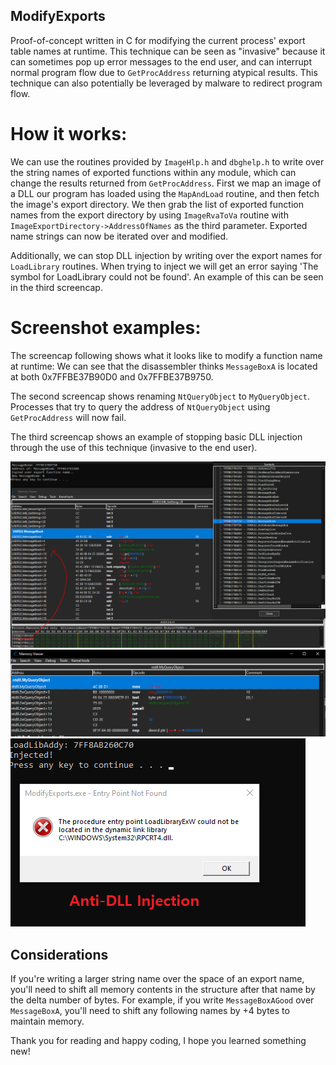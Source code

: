 ## ModifyExports
Proof-of-concept written in C for modifying the current process' export table names at runtime. This technique can be seen as "invasive" because it can sometimes pop up error messages to the end user, and can interrupt normal program flow due to `GetProcAddress` returning atypical results. This technique can also potentially be leveraged by malware to redirect program flow.

# How it works:  

We can use the routines provided by `ImageHlp.h` and `dbghelp.h` to write over the string names of exported functions within any module, which can change the results returned from `GetProcAddress`. First we map an image of a DLL our program has loaded using the `MapAndLoad` routine, and then fetch the image's export directory. We then grab the list of exported function names from the export directory by using `ImageRvaToVa` routine with `ImageExportDirectory->AddressOfNames` as the third parameter. Exported name strings can now be iterated over and modified.

Additionally, we can stop DLL injection by writing over the export names for `LoadLibrary` routines. When trying to inject we will get an error saying 'The symbol for LoadLibrary could not be found'. An example of this can be seen in the third screencap.

# Screenshot examples:
The screencap following shows what it looks like to modify a function name at runtime: We can see that the disassembler thinks `MessageBoxA` is located at both 0x7FFBE37B90D0 and 0x7FFBE37B9750. 

The second screencap shows renaming `NtQueryObject` to `MyQueryObject`. Processes that try to query the address of `NtQueryObject` using `GetProcAddress` will now fail.

The third screencap shows an example of stopping basic DLL injection through the use of this technique (invasive to the end user).

![Alt text](MessageBoxA_Duplicate.PNG?raw=true "Two Addresses for MessageBoxA")   
![Alt text](MyQueryObject.PNG?raw=true "MyQueryObject vs. NtQueryObject")  
![Alt text](anti-DLL.PNG?raw=true "anti-dll")  

## Considerations
If you're writing a larger string name over the space of an export name, you'll need to shift all memory contents in the structure after that name by the delta number of bytes. For example, if you write `MessageBoxAGood` over `MessageBoxA`, you'll need to shift any following names by +4 bytes to maintain memory.

Thank you for reading and happy coding, I hope you learned something new!  
